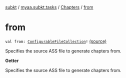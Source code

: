 [subkt](../../index.md) / [myaa.subkt.tasks](../index.md) / [Chapters](index.md) / [from](./from.md)

# from

`val from: `[`ConfigurableFileCollection`](https://docs.gradle.org/current/javadoc/org/gradle/api/file/ConfigurableFileCollection.html)`!` [(source)](https://github.com/Myaamori/SubKt/blob/0.1.4/src/main/kotlin/myaa/subkt/tasks/asstasks.kt#L335)

Specifies the source ASS file to generate chapters from.

**Getter**

Specifies the source ASS file to generate chapters from.

